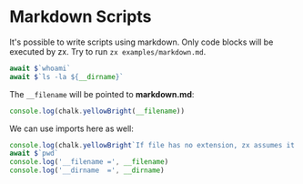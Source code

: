 # Markdown Scripts

It's possible to write scripts using markdown. Only code blocks will be executed
by zx. Try to run `zx examples/markdown.md`.

```js
await $`whoami`
await $`ls -la ${__dirname}`
```

The `__filename` will be pointed to **markdown.md**:

```js
console.log(chalk.yellowBright(__filename))
```

We can use imports here as well:

```js
console.log(chalk.yellowBright`If file has no extension, zx assumes it's ESM.`)
await $`pwd`
console.log('__filename =', __filename)
console.log('__dirname  =', __dirname)
```
